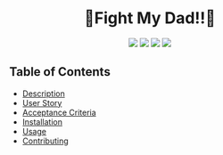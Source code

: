 <h1 align="center">🥊Fight My Dad!!🥊</h1>

<p align="center">
    <img src="https://img.shields.io/github/repo-size/SeeYouThursday/Fight-My-Dad" />
    <img src="https://img.shields.io/github/languages/top/SeeYouThursday/Fight-My-Dad"  />
    <img src="https://img.shields.io/github/issues/SeeYouThursday/Fight-My-Dad" />
    <img src="https://img.shields.io/github/last-commit/SeeYouThursday/Fight-My-Dad" >
</p>

## Table of Contents
- [Description](#description)
- [User Story](#user-story)
- [Acceptance Criteria](#acceptance-criteria)
- [Installation](#installation)
- [Usage](#usage)
- [Contributing](#contributing)